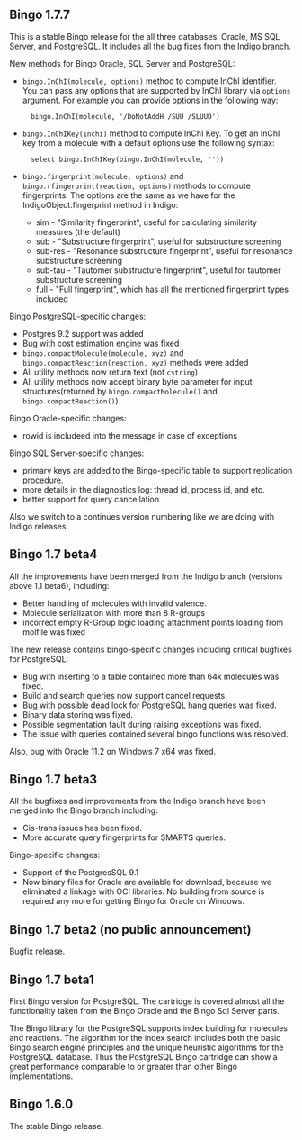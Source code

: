 Bingo 1.7.7
----------

This is a stable Bingo release for the all three databases: Oracle, MS SQL Server, and PostgreSQL. It includes all the bug fixes from the Indigo branch.

New methods for Bingo Oracle, SQL Server and PostgreSQL:

* `bingo.InChI(molecule, options)` method to compute InChI identifier. You can pass any options that are supported by InChI library via `options` argument. For example you can provide options in the following way:

        bingo.InChI(molecule, '/DoNotAddH /SUU /SLUUD')

* `bingo.InChIKey(inchi)` method to compute InChI Key. To get an InChI key from a molecule with a default options use the following syntax:

        select bingo.InChIKey(bingo.InChI(molecule, ''))

* `bingo.fingerprint(molecule, options)` and `bingo.rfingerprint(reaction, options)` methods to compute fingerprints. The options are the same as we have for the IndigoObject.fingerprint method in Indigo:
  * sim - "Similarity fingerprint", useful for calculating similarity measures (the default)
  * sub - "Substructure fingerprint", useful for substructure screening 
  * sub-res - "Resonance substructure fingerprint", useful for resonance substructure screening
  * sub-tau - "Tautomer substructure fingerprint", useful for tautomer substructure screening
  * full - "Full fingerprint", which has all the mentioned fingerprint types included

Bingo PostgreSQL-specific changes: 

* Postgres 9.2 support was added
* Bug with cost estimation engine was fixed
* `bingo.compactMolecule(molecule, xyz)` and `bingo.compactReaction(reaction, xyz)` methods were added
* All utility methods now return text (not `cstring`)
* All utility methods now accept binary byte parameter for input structures(returned by `bingo.compactMolecule()` and `bingo.compactReaction()`)

Bingo Oracle-specific changes: 

* rowid is includeed into the message in case of exceptions

Bingo SQL Server-specific changes: 

* primary keys are added to the Bingo-specific table to support replication procedure.
* more details in the diagnostics log: thread id, process id, and etc.
* better support for query cancellation

Also we switch to a continues version numbering like we are doing with Indigo releases.


Bingo 1.7 beta4
----------

All the improvements have been merged from the Indigo branch (versions above 1.1 beta6), including: 

* Better handling of molecules with invalid valence. 
* Molecule serialization with more than 8 R-groups 
* incorrect empty R-Group logic loading attachment points loading from molfile was fixed 

The new release contains bingo-specific changes including critical bugfixes for PostgreSQL:

* Bug with inserting to a table contained more than 64k molecules was fixed. 
* Build and search queries now support cancel requests.
* Bug with possible dead lock for PostgreSQL hang queries was fixed. 
* Binary data storing was fixed.
* Possible segmentation fault during raising exceptions was fixed. 
* The issue with queries contained several bingo functions was resolved. 

Also, bug with Oracle 11.2 on Windows 7 x64 was fixed. 

Bingo 1.7 beta3
----------

All the bugfixes and improvements from the Indigo branch have been merged into the Bingo branch including: 

* Cis-trans issues has been fixed. 
* More accurate query fingerprints for SMARTS queries. 

Bingo-specific changes: 

* Support of the PostgresSQL 9.1 
* Now binary files for Oracle are available for download, because we eliminated a linkage with OCI libraries. No building from source is required any more for getting Bingo for Oracle on Windows. 

Bingo 1.7 beta2 (no public announcement)
----------

Bugfix release.

Bingo 1.7 beta1
----------

First Bingo version for PostgreSQL. The cartridge is covered 
almost all the functionality taken from the Bingo Oracle and the Bingo 
Sql Server parts. 

The Bingo library for the PostgreSQL supports index building for 
molecules and reactions. The algorithm for the index search includes 
both the basic Bingo search engine principles and the unique heuristic 
algorithms for the PostgreSQL database. Thus the PostgreSQL Bingo 
cartridge can show a great performance comparable to or greater than 
other Bingo implementations. 

Bingo 1.6.0
----------

The stable Bingo release.
